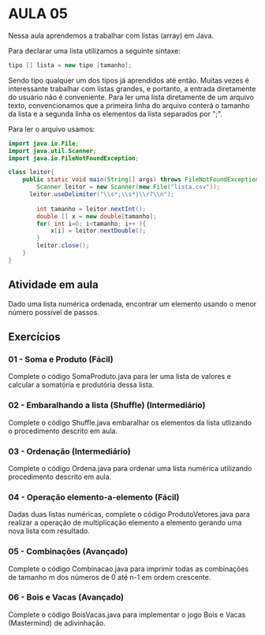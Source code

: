 AULA 05
========

Nessa aula aprendemos a trabalhar com listas (array) em Java.

Para declarar uma lista utilizamos a seguinte sintaxe:

```java
tipo [] lista = new tipo [tamanho];
```

Sendo tipo qualquer um dos tipos já aprendidos até então. Muitas vezes é interessante trabalhar com listas grandes, e portanto, a entrada diretamente do usuário não é conveniente. Para ler uma lista diretamente de um arquivo texto, convencionamos que a primeira linha do arquivo conterá o tamanho da lista e a segunda linha os elementos da lista separados por ";".

Para ler o arquivo usamos:

```java
import java.io.File;
import java.util.Scanner;
import java.io.FileNotFoundException;

class leitor{
	public static void main(String[] args) throws FileNotFoundException {
		Scanner leitor = new Scanner(new File("lista.csv")); 
	  leitor.useDelimiter("\\s*;\\s*|\\r?\\n"); 
	  
		int tamanho = leitor.nextInt();
		double [] x = new double[tamanho];
		for( int i=0; i<tamanho; i++ ){
			x[i] = leitor.nextDouble();
		}
		leitor.close();
	}
}
```

Atividade em aula
------------------
Dado uma lista numérica ordenada, encontrar um elemento usando o menor número possível de passos.

Exercícios
-----------

### 01 - Soma e Produto (Fácil)
Complete o código SomaProduto.java para ler uma lista de valores e calcular a somatória e produtória dessa lista.

### 02 - Embaralhando a lista (Shuffle) (Intermediário)
Complete o código Shuffle.java embaralhar os elementos da lista utlizando o procedimento descrito em aula.

### 03 - Ordenação (Intermediário)
Complete o código Ordena.java para ordenar uma lista numérica utilizando procedimento descrito em aula.

### 04 - Operação elemento-a-elemento (Fácil)
Dadas duas listas numéricas, complete o código ProdutoVetores.java para realizar a operação de multiplicação elemento a elemento gerando uma nova lista com resultado.

### 05 - Combinações (Avançado)
Complete o código Combinacao.java para imprimir todas as combinações de tamanho m dos números de 0 até n-1 em ordem crescente.

### 06 - Bois e Vacas (Avançado)
Complete o código BoisVacas.java para implementar o jogo Bois e Vacas (Mastermind) de adivinhação.
